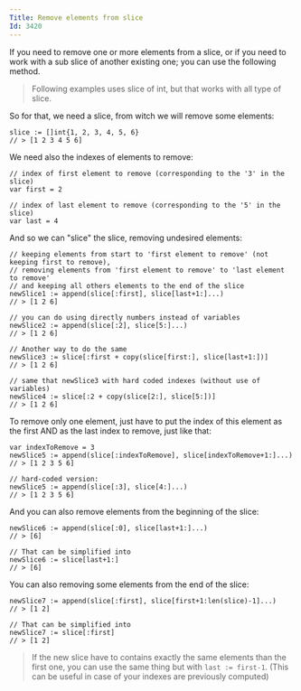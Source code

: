 ```yaml
---
Title: Remove elements from slice
Id: 3420
---
```

If you need to remove one or more elements from a slice, or if you need to work with a sub slice of another existing one; you can use the following method.

> Following examples uses slice of int, but that works with all type of slice.

So for that, we need a slice, from witch we will remove some elements:

    slice := []int{1, 2, 3, 4, 5, 6}
    // > [1 2 3 4 5 6]

We need also the indexes of elements to remove:

    // index of first element to remove (corresponding to the '3' in the slice)
    var first = 2

    // index of last element to remove (corresponding to the '5' in the slice)
    var last = 4

And so we can "slice" the slice, removing undesired elements:

    // keeping elements from start to 'first element to remove' (not keeping first to remove),
    // removing elements from 'first element to remove' to 'last element to remove'
    // and keeping all others elements to the end of the slice
    newSlice1 := append(slice[:first], slice[last+1:]...)
    // > [1 2 6]

    // you can do using directly numbers instead of variables
    newSlice2 := append(slice[:2], slice[5:]...)
    // > [1 2 6]

    // Another way to do the same
    newSlice3 := slice[:first + copy(slice[first:], slice[last+1:])]
    // > [1 2 6]

    // same that newSlice3 with hard coded indexes (without use of variables)
    newSlice4 := slice[:2 + copy(slice[2:], slice[5:])]
    // > [1 2 6]

To remove only one element, just have to put the index of this element as the first AND as the last index to remove, just like that:

    var indexToRemove = 3
    newSlice5 := append(slice[:indexToRemove], slice[indexToRemove+1:]...)
    // > [1 2 3 5 6]

    // hard-coded version:
    newSlice5 := append(slice[:3], slice[4:]...)
    // > [1 2 3 5 6]

And you can also remove elements from the beginning of the slice:

    newSlice6 := append(slice[:0], slice[last+1:]...)
    // > [6]

    // That can be simplified into
    newSlice6 := slice[last+1:]
    // > [6]

You can also removing some elements from the end of the slice:

    newSlice7 := append(slice[:first], slice[first+1:len(slice)-1]...)
    // > [1 2]

    // That can be simplified into
    newSlice7 := slice[:first]
    // > [1 2]

> If the new slice have to contains exactly the same elements than the first one, you can use the same thing but with `last := first-1`.
(This can be useful in case of your indexes are previously computed)
